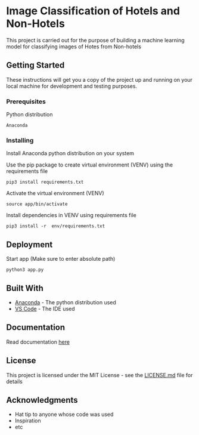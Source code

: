 # Image Classification of Hotels and Non-Hotels

This project is carried out for the purpose of building a machine learning model for classifying images of Hotes from Non-hotels

## Getting Started

These instructions will get you a copy of the project up and running on your local machine for development and testing purposes.

### Prerequisites

Python distribution

```
Anaconda
```

### Installing

Install Anaconda python distribution on your system

Use the pip package to create virtual environment (VENV) using the requirements file

```
pip3 install requirements.txt
```

Activate the virtual environment (VENV)

```
source app/bin/activate
```

Install dependencies in VENV using requirements file

```
pip3 install -r  env/requirements.txt
``` 

## Deployment

Start app (Make sure to enter absolute path)

```
python3 app.py
```

## Built With

* [Anaconda](https://www.anaconda.com/distribution/) - The python distribution used
* [VS Code](https://code.visualstudio.com/) - The IDE used

## Documentation

Read documentation [here](https://docs.google.com/drawings/d/1cjHtqez0jRJyvVU2CN3sm5OCUrd2mkoVNIjyJwKg21E/edit?usp=sharing)

## License

This project is licensed under the MIT License - see the [LICENSE.md](LICENSE.md) file for details

## Acknowledgments

* Hat tip to anyone whose code was used
* Inspiration
* etc
